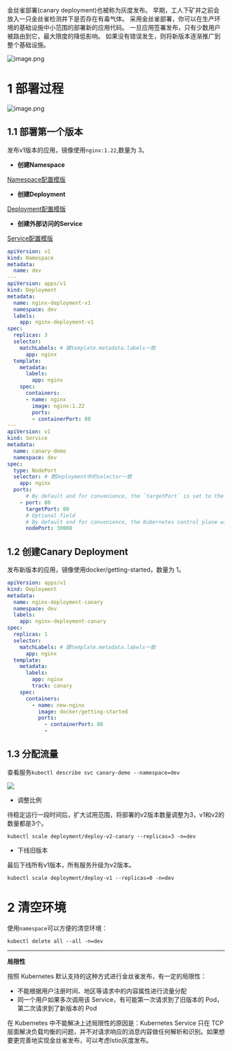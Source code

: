 
金丝雀部署(canary deployment)也被称为灰度发布。
早期，工人下矿井之前会放入一只金丝雀检测井下是否存在有毒气体。
采用金丝雀部署，你可以在生产环境的基础设施中小范围的部署新的应用代码。
一旦应用签署发布，只有少数用户被路由到它，最大限度的降低影响。
如果没有错误发生，则将新版本逐渐推广到整个基础设施。


![image.png](https://cdn.nlark.com/yuque/0/2022/png/28915315/1663905517618-074351d1-bdc4-4a33-b9de-55d8bfa4c95b.png?x-oss-process=image%2Fresize%2Cw_524%2Climit_0)

# 1 部署过程

![image.png](https://cdn.nlark.com/yuque/0/2022/png/28915315/1665656300936-3dff684a-d5da-4165-b70f-a28f183b57f6.png?x-oss-process=image%2Fresize%2Cw_540%2Climit_0)

## 1.1 部署第一个版本

发布v1版本的应用，镜像使用`nginx:1.22`,数量为 3。

- **创建Namespace**

[Namespace配置模版](https://kubernetes.io/docs/tasks/administer-cluster/namespaces/#creating-a-new-namespace)

- **创建Deployment**

[Deployment配置模版](https://kubernetes.io/docs/concepts/workloads/controllers/deployment/#creating-a-deployment)

- **创建外部访问的Service**

[Service配置模版](https://kubernetes.io/docs/concepts/services-networking/service/#type-nodeport)

```yaml
apiVersion: v1
kind: Namespace
metadata:
  name: dev
---
apiVersion: apps/v1
kind: Deployment
metadata:
  name: nginx-deployment-v1
  namespace: dev
  labels:
    app: nginx-deployment-v1
spec:
  replicas: 3
  selector:
    matchLabels: # 跟template.metadata.labels一致
      app: nginx
  template:
    metadata:
      labels:
        app: nginx
    spec:
      containers:
      - name: nginx
        image: nginx:1.22
        ports:
        - containerPort: 80
---
apiVersion: v1
kind: Service
metadata:
  name: canary-demo
  namespace: dev
spec:
  type: NodePort
  selector: # 更Deployment中的selector一致
    app: nginx
  ports:
      # By default and for convenience, the `targetPort` is set to the same value as the `port` field.
    - port: 80
      targetPort: 80
      # Optional field
      # By default and for convenience, the Kubernetes control plane will allocate a port from a range (default: 30000-32767)
      nodePort: 30008
```


## 1.2 创建Canary Deployment

发布新版本的应用，镜像使用docker/getting-started，数量为 1。

```yaml
apiVersion: apps/v1
kind: Deployment
metadata:
  name: nginx-deployment-canary
  namespace: dev
  labels:
    app: nginx-deployment-canary
spec:
  replicas: 1
  selector:
    matchLabels: # 跟template.metadata.labels一致
      app: nginx
  template:
    metadata:
      labels:
        app: nginx
        track: canary
    spec:
      containers:
        - name: new-nginx
          image: docker/getting-started
          ports:
            - containerPort: 80
            - 
```

## 1.3 分配流量

查看服务`kubectl describe svc canary-demo --namespace=dev`

![](https://cdn.nlark.com/yuque/0/2022/png/28915315/1663903932448-7f620838-0457-4100-8a45-feea360f0d94.png)

- 调整比例

待稳定运行一段时间后，扩大试用范围，将部署的v2版本数量调整为3，v1和v2的数量都是3个。

```
kubectl scale deployment/deploy-v2-canary --replicas=3 -n=dev
```

- 下线旧版本

最后下线所有v1版本，所有服务升级为v2版本。

```
kubectl scale deployment/deploy-v1 --replicas=0 -n=dev
```

# 2 清空环境

使用`namespace`可以方便的清空环境：

```
kubectl delete all --all -n=dev
```

---

**局限性**

按照 Kubernetes 默认支持的这种方式进行金丝雀发布，有一定的局限性：

- 不能根据用户注册时间、地区等请求中的内容属性进行流量分配
- 同一个用户如果多次调用该 Service，有可能第一次请求到了旧版本的 Pod，第二次请求到了新版本的 Pod

在 Kubernetes 中不能解决上述局限性的原因是：Kubernetes Service 只在 TCP 层面解决负载均衡的问题，并不对请求响应的消息内容做任何解析和识别。如果想要更完善地实现金丝雀发布，可以考虑Istio灰度发布。

